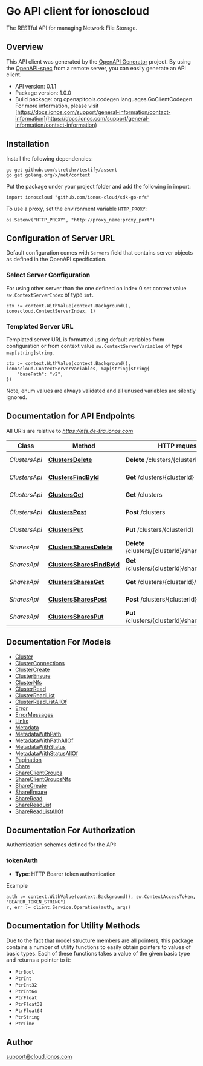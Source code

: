 # Go API client for ionoscloud

The RESTful API for managing Network File Storage.


## Overview
This API client was generated by the [OpenAPI Generator](https://openapi-generator.tech) project.  By using the [OpenAPI-spec](https://www.openapis.org/) from a remote server, you can easily generate an API client.

- API version: 0.1.1
- Package version: 1.0.0
- Build package: org.openapitools.codegen.languages.GoClientCodegen
For more information, please visit [https://docs.ionos.com/support/general-information/contact-information](https://docs.ionos.com/support/general-information/contact-information)

## Installation

Install the following dependencies:

```shell
go get github.com/stretchr/testify/assert
go get golang.org/x/net/context
```

Put the package under your project folder and add the following in import:

```golang
import ionoscloud "github.com/ionos-cloud/sdk-go-nfs"
```

To use a proxy, set the environment variable `HTTP_PROXY`:

```golang
os.Setenv("HTTP_PROXY", "http://proxy_name:proxy_port")
```

## Configuration of Server URL

Default configuration comes with `Servers` field that contains server objects as defined in the OpenAPI specification.

### Select Server Configuration

For using other server than the one defined on index 0 set context value `sw.ContextServerIndex` of type `int`.

```golang
ctx := context.WithValue(context.Background(), ionoscloud.ContextServerIndex, 1)
```

### Templated Server URL

Templated server URL is formatted using default variables from configuration or from context value `sw.ContextServerVariables` of type `map[string]string`.

```golang
ctx := context.WithValue(context.Background(), ionoscloud.ContextServerVariables, map[string]string{
	"basePath": "v2",
})
```

Note, enum values are always validated and all unused variables are silently ignored.

## Documentation for API Endpoints

All URIs are relative to *https://nfs.de-fra.ionos.com*

Class | Method | HTTP request | Description
------------ | ------------- | ------------- | -------------
*ClustersApi* | [**ClustersDelete**](docs/api/ClustersApi.md#clustersdelete) | **Delete** /clusters/{clusterId} | Delete Cluster
*ClustersApi* | [**ClustersFindById**](docs/api/ClustersApi.md#clustersfindbyid) | **Get** /clusters/{clusterId} | Retrieve Cluster
*ClustersApi* | [**ClustersGet**](docs/api/ClustersApi.md#clustersget) | **Get** /clusters | Retrieve Clusters
*ClustersApi* | [**ClustersPost**](docs/api/ClustersApi.md#clusterspost) | **Post** /clusters | Create Cluster
*ClustersApi* | [**ClustersPut**](docs/api/ClustersApi.md#clustersput) | **Put** /clusters/{clusterId} | Ensure Cluster
*SharesApi* | [**ClustersSharesDelete**](docs/api/SharesApi.md#clusterssharesdelete) | **Delete** /clusters/{clusterId}/shares/{shareId} | Delete Share
*SharesApi* | [**ClustersSharesFindById**](docs/api/SharesApi.md#clusterssharesfindbyid) | **Get** /clusters/{clusterId}/shares/{shareId} | Retrieve Share
*SharesApi* | [**ClustersSharesGet**](docs/api/SharesApi.md#clusterssharesget) | **Get** /clusters/{clusterId}/shares | Retrieve Shares
*SharesApi* | [**ClustersSharesPost**](docs/api/SharesApi.md#clusterssharespost) | **Post** /clusters/{clusterId}/shares | Create Share
*SharesApi* | [**ClustersSharesPut**](docs/api/SharesApi.md#clusterssharesput) | **Put** /clusters/{clusterId}/shares/{shareId} | Ensure Share


## Documentation For Models

 - [Cluster](docs/models/Cluster.md)
 - [ClusterConnections](docs/models/ClusterConnections.md)
 - [ClusterCreate](docs/models/ClusterCreate.md)
 - [ClusterEnsure](docs/models/ClusterEnsure.md)
 - [ClusterNfs](docs/models/ClusterNfs.md)
 - [ClusterRead](docs/models/ClusterRead.md)
 - [ClusterReadList](docs/models/ClusterReadList.md)
 - [ClusterReadListAllOf](docs/models/ClusterReadListAllOf.md)
 - [Error](docs/models/Error.md)
 - [ErrorMessages](docs/models/ErrorMessages.md)
 - [Links](docs/models/Links.md)
 - [Metadata](docs/models/Metadata.md)
 - [MetadataWithPath](docs/models/MetadataWithPath.md)
 - [MetadataWithPathAllOf](docs/models/MetadataWithPathAllOf.md)
 - [MetadataWithStatus](docs/models/MetadataWithStatus.md)
 - [MetadataWithStatusAllOf](docs/models/MetadataWithStatusAllOf.md)
 - [Pagination](docs/models/Pagination.md)
 - [Share](docs/models/Share.md)
 - [ShareClientGroups](docs/models/ShareClientGroups.md)
 - [ShareClientGroupsNfs](docs/models/ShareClientGroupsNfs.md)
 - [ShareCreate](docs/models/ShareCreate.md)
 - [ShareEnsure](docs/models/ShareEnsure.md)
 - [ShareRead](docs/models/ShareRead.md)
 - [ShareReadList](docs/models/ShareReadList.md)
 - [ShareReadListAllOf](docs/models/ShareReadListAllOf.md)


## Documentation For Authorization


Authentication schemes defined for the API:
### tokenAuth

- **Type**: HTTP Bearer token authentication

Example

```golang
auth := context.WithValue(context.Background(), sw.ContextAccessToken, "BEARER_TOKEN_STRING")
r, err := client.Service.Operation(auth, args)
```


## Documentation for Utility Methods

Due to the fact that model structure members are all pointers, this package contains
a number of utility functions to easily obtain pointers to values of basic types.
Each of these functions takes a value of the given basic type and returns a pointer to it:

* `PtrBool`
* `PtrInt`
* `PtrInt32`
* `PtrInt64`
* `PtrFloat`
* `PtrFloat32`
* `PtrFloat64`
* `PtrString`
* `PtrTime`

## Author

support@cloud.ionos.com

